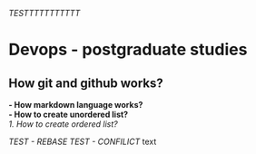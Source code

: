 *TESTTTTTTTTTTT*
# Devops - postgraduate studies
## How git and github works?

**- How markdown language works?** <br>
**- How to create unordered list?**  <br>
*1. How to create ordered list?* <br>

*TEST - REBASE*
*TEST - CONFILICT*
text
